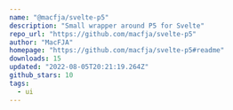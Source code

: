 ```yaml
---
name: "@macfja/svelte-p5"
description: "Small wrapper around P5 for Svelte"
repo_url: "https://github.com/macfja/svelte-p5"
author: "MacFJA"
homepage: "https://github.com/macfja/svelte-p5#readme"
downloads: 15
updated: "2022-08-05T20:21:19.264Z"
github_stars: 10
tags: 
  - ui
---
```

